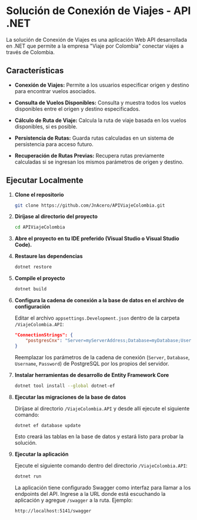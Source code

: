 # Solución de Conexión de Viajes - API .NET

La solución de Conexión de Viajes es una aplicación Web API desarrollada en .NET que permite a la empresa "Viaje por Colombia" conectar viajes a través de Colombia.

## Características

- **Conexión de Viajes:** Permite a los usuarios especificar origen y destino para encontrar vuelos asociados.
  
- **Consulta de Vuelos Disponibles:** Consulta y muestra todos los vuelos disponibles entre el origen y destino especificados.
  
- **Cálculo de Ruta de Viaje:** Calcula la ruta de viaje basada en los vuelos disponibles, si es posible.
  
- **Persistencia de Rutas:** Guarda rutas calculadas en un sistema de persistencia para acceso futuro.
  
- **Recuperación de Rutas Previas:** Recupera rutas previamente calculadas si se ingresan los mismos parámetros de origen y destino.

## Ejecutar Localmente

1. **Clone el repositorio**

    ```bash
    git clone https://github.com/JnAcero/APIViajeColombia.git
    ```

2. **Diríjase al directorio del proyecto**

    ```bash
    cd APIViajeColombia
    ```

3. **Abre el proyecto en tu IDE preferido (Visual Studio o Visual Studio Code).**

4. **Restaure las dependencias**

    ```bash
    dotnet restore
    ```

5. **Compile el proyecto**

    ```bash
    dotnet build
    ```

6. **Configura la cadena de conexión a la base de datos en el archivo de configuración**

    Editar el archivo `appsettings.Development.json` dentro de la carpeta `/ViajeColombia.API`:

    ```json
    "ConnectionStrings": {
        "postgresCnx": "Server=myServerAddress;Database=myDatabase;Username=myUsername;Password=myPassword;"
    }
    ```

    Reemplazar los parámetros de la cadena de conexión (`Server`, `Database`, `Username`, `Password`) de PostgreSQL por los propios del servidor.

7. **Instalar herramientas de desarrollo de Entity Framework Core**

    ```bash
    dotnet tool install --global dotnet-ef
    ```

8. **Ejecutar las migraciones de la base de datos**

    Diríjase al directorio `/ViajeColombia.API` y desde allí ejecute el siguiente comando:

    ```bash
    dotnet ef database update
    ```

    Esto creará las tablas en la base de datos y estará listo para probar la solución.

9. **Ejecutar la aplicación**

    Ejecute el siguiente comando dentro del directorio `/ViajeColombia.API`:

    ```bash
    dotnet run
    ```

    La aplicación tiene configurado Swagger como interfaz para llamar a los endpoints del API. Ingrese a la URL donde está escuchando la aplicación y agregue `/swagger` a la ruta. Ejemplo:

    ```bash
    http://localhost:5141/swagger
    ```

